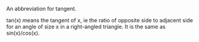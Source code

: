 An abbreviation for tangent.

tan(x) means the tangent of x, ie the ratio of opposite side to adjacent
side for an angle of size x in a right-angled triangle. It is the same
as sin(x)/cos(x).
